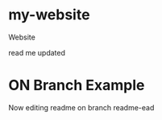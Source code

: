 # my-website
Website


read me updated

# ON Branch Example

Now editing readme on branch readme-ead
